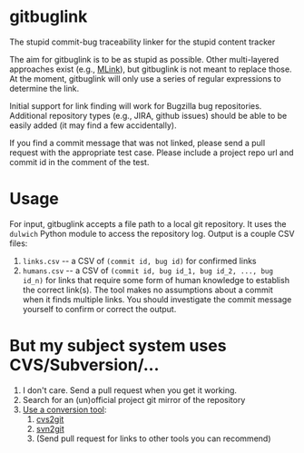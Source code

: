 gitbuglink
=======

The stupid commit-bug traceability linker for the stupid content tracker

The aim for gitbuglink is to be as stupid as possible. Other
multi-layered approaches exist (e.g.,
[MLink](http://home.engineering.iastate.edu/~anhnt/Research/MLink/index.php)),
but gitbuglink is not meant to replace those. At the moment,
gitbuglink will only use a series of regular expressions to determine
the link.

Initial support for link finding will work for Bugzilla bug
repositories. Additional repository types (e.g., JIRA, github issues)
should be able to be easily added (it may find a few accidentally).

If you find a commit message that was not linked, please send a pull
request with the appropriate test case. Please include a project repo url
and commit id in the comment of the test.

Usage
=====

For input, gitbuglink accepts a file path to a local git repository.
It uses the `dulwich` Python module to access the repository log. Output
is a couple CSV files:

1. `links.csv` -- a CSV of `(commit id, bug id)` for confirmed links
2. `humans.csv` -- a CSV of `(commit id, bug id_1, bug id_2, ..., bug id_n)` 
   for links that require some form of human knowledge to establish the
   correct link(s). The tool makes no assumptions about a commit when it finds
   multiple links. You should investigate the commit message yourself to
   confirm or correct the output.


But my subject system uses CVS/Subversion/...
=============================================

1. I don't care. Send a pull request when you get it working.
2. Search for an (un)official project git mirror of the repository
3. [Use a conversion tool](http://lmgtfy.com/?q=cvs+to+git):
    1. [cvs2git](http://cvs2svn.tigris.org/cvs2git.html)
    2. [svn2git](https://github.com/nirvdrum/svn2git)
    3. (Send pull request for links to other tools you can recommend)

